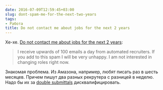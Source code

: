 ```yaml
---
date: 2016-07-09T12:59:45+03:00
slug: dont-spam-me-for-the-next-two-years
tags:
- Работа
title: Do not contact me about jobs for the next 2 years
---
```


Хе-хе. [Do not contact me about jobs for the next 2 years](https://www.linkedin.com/pulse/do-contact-me-jobs-next-2-years-randall-hunt):

> I receive upwards of 100 emails a day from automated recruiters. If you add to this spam I will be very unhappy. I am not interested in changing roles right now.

Знакомая проблема. Из Амазона, например, любят писать раз в шесть месяцев. Причем пишут два разных рекрутера с разницей в неделю. Надо бы их за [double submittals](http://www.recruitingblogs.com/profiles/blogs/double-submittals) дисквалифицировать.

<!--more-->
